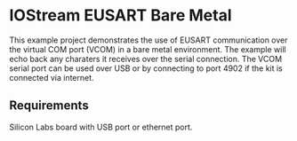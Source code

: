 # IOStream EUSART Bare Metal

This example project demonstrates the use of EUSART communication over the virtual COM port (VCOM) in a bare metal environment. The example will echo back any charaters it receives over the serial connection. The VCOM serial port can be used over USB or by connecting to port 4902 if the kit is connected via internet.


## Requirements

Silicon Labs board with USB port or ethernet port.